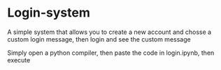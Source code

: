 # Login-system
A simple system that allows you to create a new account and chosse a custom login message, then login and see the custom message

Simply open a python compiler, then paste the code in login.ipynb, then execute
